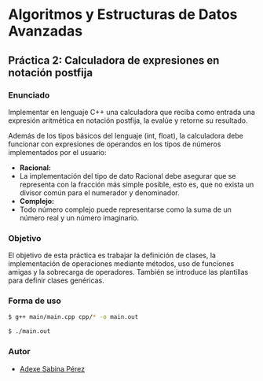 # Algoritmos y Estructuras de Datos Avanzadas

## Práctica 2: Calculadora de expresiones en notación postfija

### Enunciado
Implementar en lenguaje C++ una calculadora que reciba como entrada una expresión aritmética en notación postfija, la evalúe y retorne su resultado.

Además de los tipos básicos del lenguaje (int, float), la calculadora debe funcionar con expresiones de operandos en los tipos de números implementados por el usuario:
* **Racional:**
 * La implementación del tipo de dato Racional debe asegurar que se representa con la fracción más simple posible, esto es, que no exista un divisor común para el numerador y denominador.
* **Complejo:**
 * Todo número complejo puede representarse como la suma de un número real y un número imaginario.

### Objetivo
El objetivo de esta práctica es trabajar la definición de clases, la implementación de operaciones mediante métodos, uso de funciones amigas y la sobrecarga de operadores. También se introduce las plantillas para definir clases genéricas.

### Forma de uso
```bash
$ g++ main/main.cpp cpp/* -o main.out
```
```bash
$ ./main.out
```
### Autor

* [Adexe Sabina Pérez](alu0100769609.github.io)
